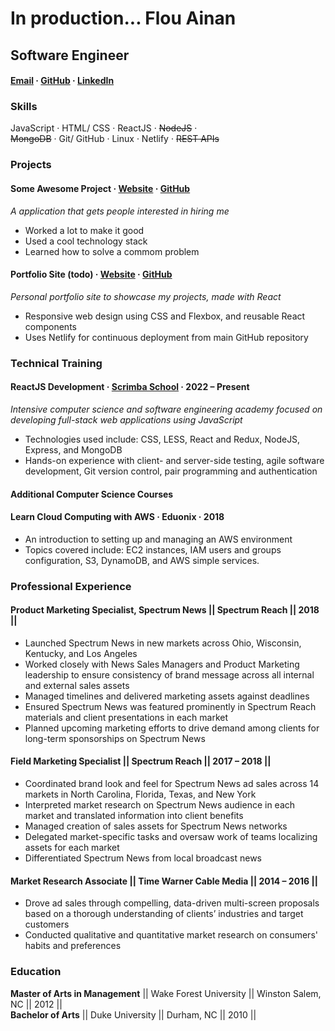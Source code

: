 In production...
Flou Ainan
===============
**Software Engineer**  
------------------
#### [Email](mailto:flouainan@gmail.com) · [GitHub](https://github.com/flou-ainan "My GitHub") · [LinkedIn](https://www.linkedin.com/in/kathryn-hampton/ "My LinkedIn") 
  
### Skills  
JavaScript · HTML/ CSS · ReactJS · ~~NodeJS~~ ·  
~~MongoDB~~ · Git/ GitHub · Linux · Netlify · ~~REST APIs~~

### Projects  
#### Some Awesome Project · [Website](https://pseudoproject.com/ "Project App") · [GitHub](https://github.com/ "GitHub Repository")
*A application that gets people interested in hiring me*
*	Worked a lot to make it good
*	Used a cool technology stack
*	Learned how to solve a commom problem

#### Portfolio Site (todo) · [Website](https://myportifolio.com "Portfolio site") · [GitHub](https://github.com/flou-ainan/personal-site "GitHub Portfolio site") 
*Personal portfolio site to showcase my projects, made with React*  
* Responsive web design using CSS and Flexbox, and reusable React components  
* Uses Netlify for continuous deployment from main GitHub repository  

### Technical Training  
#### ReactJS Development · [Scrimba School](https://lambdaschool.com/courses/cs/web/ "Lambda School") · 2022 – Present   
*Intensive computer science and software engineering academy focused on developing full-stack web applications using JavaScript*  
*	Technologies used include: CSS, LESS, React and Redux, NodeJS, Express, and MongoDB  
*	Hands-on experience with client- and server-side testing, agile software development, Git version control, pair programming and authentication  

#### Additional Computer Science Courses
#### Learn Cloud Computing with AWS · Eduonix · 2018
* An introduction to setting up and managing an AWS environment
* Topics covered include: EC2 instances, IAM users and groups configuration, S3, DynamoDB, and AWS simple services.  

### Professional Experience  					
#### Product Marketing Specialist, Spectrum News || Spectrum Reach || 2018 ||  
*	Launched Spectrum News in new markets across Ohio, Wisconsin, Kentucky, and Los Angeles  
*	Worked closely with News Sales Managers and Product Marketing leadership to ensure consistency of brand message across all internal and external sales assets  
*	Managed timelines and delivered marketing assets against deadlines  
*	Ensured Spectrum News was featured prominently in Spectrum Reach materials and client presentations in each market  
*	Planned upcoming marketing efforts to drive demand among clients for long-term sponsorships on Spectrum News    

#### Field Marketing Specialist || Spectrum Reach || 2017 – 2018 ||   
*	Coordinated brand look and feel for Spectrum News ad sales across 14 markets in North Carolina, Florida, Texas, and New York  
*	Interpreted market research on Spectrum News audience in each market and translated information into client benefits  
*	Managed creation of sales assets for Spectrum News networks   
*	Delegated market-specific tasks and oversaw work of teams localizing assets for each market  
*	Differentiated Spectrum News from local broadcast news    

#### Market Research Associate || Time Warner Cable Media || 2014 – 2016 ||   
*	Drove ad sales through compelling, data-driven multi-screen proposals based on a thorough understanding of clients’ industries and target customers  
*	Conducted qualitative and quantitative market research on consumers' habits and preferences    

### Education							
**Master of Arts in Management** || Wake Forest University || Winston Salem, NC || 2012 ||  
**Bachelor of Arts** || Duke University || Durham, NC || 2010 ||  
